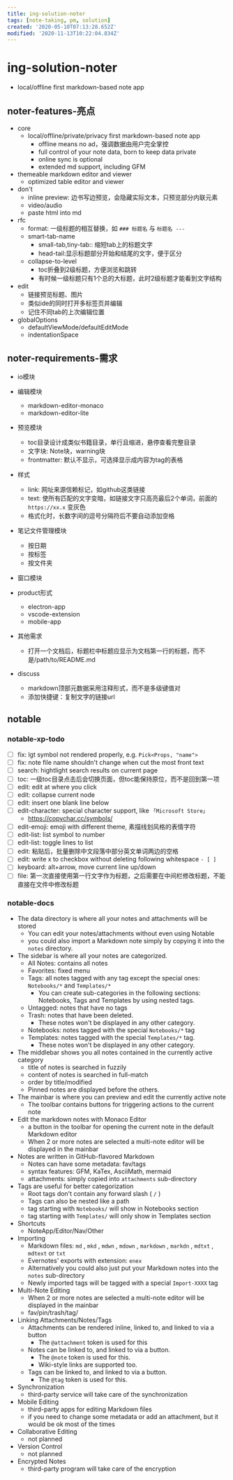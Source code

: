 ```yaml
---
title: ing-solution-noter
tags: [note-taking, pm, solution]
created: '2020-05-10T07:13:28.652Z'
modified: '2020-11-13T10:22:04.834Z'
---
```


# ing-solution-noter

- local/offline first markdown-based note app

## noter-features-亮点

- core
  - local/offline/private/privacy first markdown-based note app
    - offline means no ad，强调数据由用户完全掌控
    - full control of your note data, born to keep data private
    - online sync is optional
    - extended md support, including GFM
- themeable markdown editor and viewer  
  - optimized table editor and viewer 
- don't
  - inline preview: 边书写边预览，会隐藏实际文本，只预览部分内联元素
  - video/audio 
  - paste html into md
- rfc
  - format: 一级标题的相互替换，如 `### 标题名` 与 `标题名 ---`
  - smart-tab-name
    - small-tab,tiny-tab:: 缩短tab上的标题文字
    - head-tail:显示标题部分开始和结尾的文字，便于区分
  - collapse-to-level
    - toc折叠到2级标题，方便浏览和跳转
    - 有时候一级标题只有1个总的大标题，此时2级标题才能看到文字结构
- edit
  - 链接预览标题、图片
  - 类似ide的同时打开多标签页并编辑
  - 记住不同tab的上次编辑位置
- globalOptions
  - defaultViewMode/defaultEditMode
  - indentationSpace

## noter-requirements-需求

- io模块
- 编辑模块
  - markdown-editor-monaco
  - markdown-editor-lite
- 预览模块
  - toc目录设计成类似书籍目录，单行且缩进，悬停查看完整目录
  - 文字块: Note块，warning块
  - frontmatter: 默认不显示，可选择显示成内容为tag的表格
- 样式
  - link: 网址来源信赖标记，如github这类链接
  - text: 使所有匹配的文字变暗，如链接文字只高亮最后2个单词，前面的 `https://xx.x` 变灰色
  - 格式化时，长数字间的逗号分隔符后不要自动添加空格
- 笔记文件管理模块
  - 按日期
  - 按标签
  - 按文件夹
- 窗口模块
- product形式
  - electron-app
  - vscode-extension
  - mobile-app

- 其他需求
  - 打开一个文档后，标题栏中标题应显示为文档第一行的标题，而不是/path/to/README.md
- discuss
  - markdown顶部元数据采用注释形式，而不是多级键值对
  - 添加快捷键：复制文字的链接url

## notable

### notable-xp-todo

- [ ] fix: lgt symbol not rendered properly, e.g. `Pick<Props, "name">`
- [ ] fix: note file name shouldn't change when cut the most front text
- [ ] search: hightlight search results on current page
- [ ] toc: 一级toc目录点击后会切换页面，但toc能保持原位，而不是回到第一项
- [ ] edit: edit at where you click  
- [ ] edit: collapse current node  
- [ ] edit: insert one blank line below  
- [ ] edit-character: special character support, like `「Microsoft Store」`
  - https://copychar.cc/symbols/
- [ ] edit-emoji: emoji with different theme, 素描线划风格的表情字符
- [ ] edit-list: list symbol to number  
- [ ] edit-list: toggle lines to list  
- [ ] edit: 粘贴后，批量删除中文段落中部分英文单词两边的空格
- [ ] edit: write x to checkbox without deleting following whitespace `- [ ]`
- [ ] keyboard: alt+arrow, move current line up/down
- [ ] file: 第一次直接使用第一行文字作为标题，之后需要在中间栏修改标题，不能直接在文件中修改标题

### notable-docs

- The data directory is where all your notes and attachments will be stored
  - You can edit your notes/attachments without even using Notable
  - you could also import a Markdown note simply by copying it into the `notes` directory.
- The sidebar is where all your notes are categorized.
  - All Notes: contains all notes
  - Favorites: fixed menu    
  - Tags: all notes tagged with any tag except the special ones: `Notebooks/*` and `Templates/*`
      - You can create sub-categories in the following sections: Notebooks, Tags and Templates by using nested tags. 
  - Untagged: notes that have no tags
  - Trash: notes that have been deleted. 
      - These notes won't be displayed in any other category.
  - Notebooks: notes tagged with the special `Notebooks/*` tag
  - Templates: notes tagged with the special `Templates/*` tag. 
      - These notes won't be displayed in any other category.
- The middlebar shows you all notes contained in the currently active category
  - title of notes is searched in fuzzily
  - content of notes is searched in full-match
  - order by title/modified
  - Pinned notes are displayed before the others.
- The mainbar is where you can preview and edit the currently active note
  - The toolbar contains buttons for triggering actions to the current note
- Edit the markdown notes with Monaco Editor
  - a button in the toolbar for opening the current note in the default Markdown editor
  - When 2 or more notes are selected a multi-note editor will be displayed in the mainbar
- Notes are written in GitHub-flavored Markdown
  - Notes can have some metadata: fav/tags
  - syntax features: GFM, KaTex, AsciiMath, mermaid
  - attachments: simply copied into `attachments` sub-directory
- Tags are useful for better categorization
  - Root tags don't contain any forward slash ( `/` )
  - Tags can also be nested like a path
  - tag starting with `Notebooks/` will show in Notebooks section
  - tag starting with `Templates/` will only show in Templates section
- Shortcuts
  - NoteApp/Editor/Nav/Other
- Importing
  - Markdown files: `md` ,  `mkd` ,  `mdwn` ,  `mdown` ,  `markdown` ,  `markdn` ,  `mdtxt` ,  `mdtext` or `txt`
  - Evernotes' exports with extension: `enex`
  - Alternatively you could also just put your Markdown notes into the `notes` sub-directory 
  - Newly imported tags will be tagged with a special `Import-XXXX` tag
- Multi-Note Editing
  - When 2 or more notes are selected a multi-note editor will be displayed in the mainbar
  - fav/pin/trash/tag/
- Linking Attachments/Notes/Tags
  - Attachments can be rendered inline, linked to, and linked to via a button
      - The `@attachment` token is used for this
  - Notes can be linked to, and linked to via a button. 
      - The `@note` token is used for this. 
      - Wiki-style links are supported too.
  - Tags can be linked to, and linked to via a button. 
      - The `@tag` token is used for this.
- Synchronization
  - third-party service will take care of the synchronization
- Mobile Editing
  - third-party apps for editing Markdown files
  - if you need to change some metadata or add an attachment, but it would be ok most of the times
- Collaborative Editing
  - not planned
- Version Control
  - not planned
- Encrypted Notes
  - third-party program will take care of the encryption
